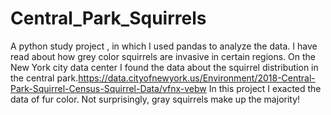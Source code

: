 # Central_Park_Squirrels
A python study project , in which I used pandas to analyze the data.
I have read about how grey color squirrels are invasive in certain regions. On the New York city data center I found the data about the squirrel distribution in the central park.https://data.cityofnewyork.us/Environment/2018-Central-Park-Squirrel-Census-Squirrel-Data/vfnx-vebw 
In this project I exacted the data of fur color. Not surprisingly, gray squirrels make up the majority!

